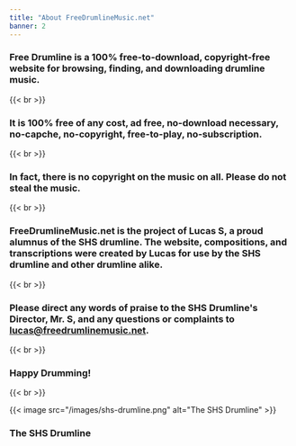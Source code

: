 ```yaml
---
title: "About FreeDrumlineMusic.net"
banner: 2
---
```

### Free Drumline is a 100% free-to-download, copyright-free website for browsing, finding, and downloading drumline music.

{{< br >}}

### It is 100% free of any cost, ad free, no-download necessary, no-capche, no-copyright, free-to-play, no-subscription.

{{< br >}}


### In fact, there is no copyright on the music on all. Please do not steal the music.

{{< br >}}

### FreeDrumlineMusic.net is the project of Lucas S, a proud alumnus of the SHS drumline. The website, compositions, and transcriptions were created by Lucas for use by the SHS drumline and other drumline alike.

{{< br >}}

### Please direct any words of praise to the SHS Drumline's Director, Mr. S, and any questions or complaints to [lucas@freedrumlinemusic.net](mailto:lucas@freedrumlinemusic.net).


{{< br >}}

### Happy Drumming!

{{< br >}}

{{< image src="/images/shs-drumline.png" alt="The SHS Drumline" >}}
### The SHS Drumline
